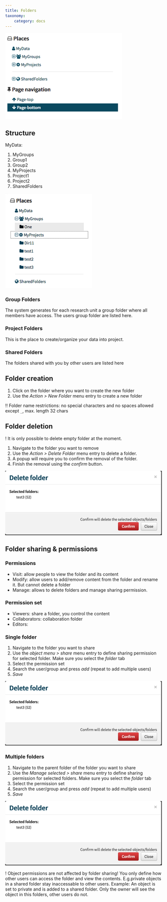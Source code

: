 ```yaml
---
title: Folders
taxonomy:
    category: docs
---
```


![folder overview](https://github.com/SICASFoundation/smir-documenation/raw/master/assets/smir-folders-collapsed.png)

## Structure

MyData: 
1. MyGroups
  1. Group1
  2. Group2
2. MyProjects
  1. Project1
  2. Project2
3. SharedFolders


![folder overview](https://github.com/SICASFoundation/smir-documenation/raw/master/assets/smir-demo-myplaces.png)


### Group Folders

The system generates for each research unit a group folder where all members have access. The users group folder are listed here. 

### Project Folders

This is the place to create/organize your data into project. 

### Shared Folders

The folders shared with you by other users are listed here


## Folder creation

1. Click on the folder where you want to create the new folder 
2. Use the *Action > New Folder* menu entry to create a new folder

!! Folder name restrictions: no special characters and no spaces allowed except `_`, max. length 32 chars


## Folder deletion

! It is only possible to delete empty folder at the moment.

1. Navigate to the folder you want to remove
2. Use the *Action > Delete Folder* menu entry to delete a folder. 
2. A popup will require you to confirm the removal of the folder.
3. Finish the removal using the *confirm* button.

![folder deletion confirmation](https://github.com/SICASFoundation/smir-documenation/raw/master/assets/smir-delete-folder-confirmation.png)


## Folder sharing & permissions

### Permissions
- Visit: allow people to view the folder and its content
- Modify: allow users to add/remove content from the folder and rename it. But cannot delete a folder
- Manage: allows to delete folders and manage sharing permission.

### Permission set
- Viewers: share a folder, you control the content
- Collaborators: collaboration folder 
- Editors: 


### Single folder
1. Navigate to the folder you want to share
2. Use the *object menu > share* menu entry to define sharing permission for selected folder. Make sure you select the *folder* tab
3. Select the permission set
3. Search the user/group and press *add* (repeat to add multiple users)
3. *Save*

![folder sharing](https://github.com/SICASFoundation/smir-documenation/raw/master/assets/smir-delete-folder-confirmation.png)

### Multiple folders
1. Navigate to the parent folder of the folder you want to share
2. Use the *Manage selected > share* menu entry to define sharing permission for selected folders. Make sure you select the *folder* tab
3. Select the permission set
3. Search the user/group and press *add* (repeat to add multiple users)
3. *Save*

![folder sharing](https://github.com/SICASFoundation/smir-documenation/raw/master/assets/smir-delete-folder-confirmation.png)

! Object permissions are not affected by folder sharing! You only define how other users can access the folder and view the contents. E.g.private objects in a shared folder stay inaccessable to other users. Example: An object is set to private and is added to a shared folder. Only the owner will see the object in this folders, other users do not.
